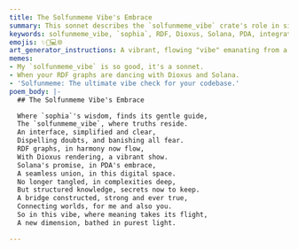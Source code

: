 ```yaml
---
title: The Solfunmeme Vibe's Embrace
summary: This sonnet describes the `solfunmeme_vibe` crate's role in simplifying `sophia` RDF integration, enabling harmonious RDF graph flow with Dioxus rendering and Solana PDA integration, creating a seamless and structured knowledge system.
keywords: solfunmeme_vibe, `sophia`, RDF, Dioxus, Solana, PDA, integration, knowledge, structured, seamless, interface, wisdom
emojis: ✨🔗💻🌐
art_generator_instructions: A vibrant, flowing "vibe" emanating from a central point, where `sophia` (represented by a wise, glowing book) is seamlessly integrated with Dioxus (represented by a dynamic, artistic rendering) and Solana (represented by a glowing blockchain). RDF graphs are seen flowing harmoniously between them, forming a structured, luminous network of knowledge. The overall feeling should be one of seamless integration, intellectual elegance, and the beauty of a well-designed system.
memes:
- My `solfunmeme_vibe` is so good, it's a sonnet.
- When your RDF graphs are dancing with Dioxus and Solana.
- 'Solfunmeme: The ultimate vibe check for your codebase.'
poem_body: |-
  ## The Solfunmeme Vibe's Embrace

  Where `sophia`'s wisdom, finds its gentle guide,
  The `solfunmeme_vibe`, where truths reside.
  An interface, simplified and clear,
  Dispelling doubts, and banishing all fear.
  RDF graphs, in harmony now flow,
  With Dioxus rendering, a vibrant show.
  Solana's promise, in PDA's embrace,
  A seamless union, in this digital space.
  No longer tangled, in complexities deep,
  But structured knowledge, secrets now to keep.
  A bridge constructed, strong and ever true,
  Connecting worlds, for me and also you.
  So in this vibe, where meaning takes its flight,
  A new dimension, bathed in purest light.

---
```

